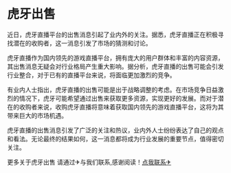 # 虎牙出售

近日，虎牙直播平台的出售消息引起了业内外的关注。据悉，虎牙直播正在积极寻找潜在的收购者，这一消息引发了市场的猜测和讨论。

虎牙直播作为国内领先的游戏直播平台，拥有庞大的用户群体和丰富的内容资源，其出售消息无疑会对行业格局产生重大影响。据分析，虎牙直播的出售可能会引发行业整合，对于已有的直播平台来说，将面临更加激烈的竞争。

有业内人士指出，虎牙直播的出售可能是出于战略调整的考虑。在市场竞争日益激烈的情况下，虎牙可能希望通过出售来获取更多资源，实现更好的发展。而对于潜在的收购者来说，收购虎牙直播将意味着获取国内领先的游戏直播平台，这将为其带来巨大的市场机遇。

虎牙直播的出售消息引发了广泛的关注和热议，业内外人士纷纷表达了自己的观点和看法。无论最终的结果如何，这一消息都将成为行业发展的重要节点，值得密切关注。

更多关于虎牙出售 请通过✈与我们联系,感谢阅读！[点我联系✈](https://pc.k02.cc)